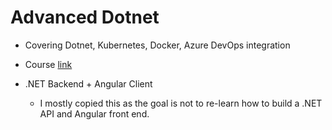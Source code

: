 # Advanced Dotnet
- Covering Dotnet, Kubernetes, Docker, Azure DevOps integration
- Course [link](https://www.udemy.com/course/dot-net-microservices-ecommerce-project-azure-devops-kubernetes-aks/)


- .NET Backend + Angular Client
    - I mostly copied this as the goal is not to re-learn how to build a .NET API and Angular front end.
